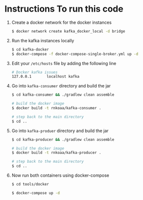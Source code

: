 # Instructions To run this code

1. Create a docker network for the docker instances
    
    ```bash
    $ docker network create kafka_docker_local -d bridge
    ```
2. Run the kafka instances locally
    
    ```bash
    $ cd kafka-docker
    $ docker-compose -f docker-compose-single-broker.yml up -d
    ```

3. Edit your `/etc/hosts` file by adding the following line

    ```bash
    # Docker kafka issues
    127.0.0.1       localhost kafka
    ```

2. Go into `kafka-consumer` directory and build the jar

    ```bash
    $ cd kafka-consumer && ./gradlew clean assemble
    
    # build the docker image 
    $ docker build -t rnkoaa/kafka-consumer .
 
    # step back to the main directory
    $ cd ..
    ```

3. Go into `kafka-produer` directory and build the jar
       
    ```bash
    $ cd kafka-producer && ./gradlew clean assemble
    
    # build the docker image 
    $ docker build -t rnkoaa/kafka-producer .
    
    # step back to the main directory
    $ cd ..
    ```
    
4. Now run both containers using docker-compose
    
    ```bash
    $ cd tools/docker
    
    $ docker-compose up -d
    ```

